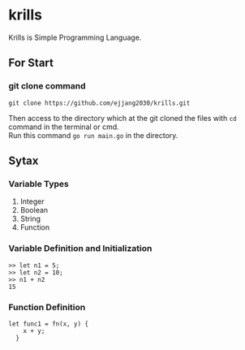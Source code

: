 # krills
Krills is Simple Programming Language.

## For Start
### git clone command
`git clone https://github.com/ejjang2030/krills.git`

Then access to the directory which at the git cloned the files with `cd` command in the terminal or cmd.<br>
Run this command `go run main.go` in the directory.

## Sytax

### Variable Types 
1. Integer
2. Boolean
3. String
4. Function

### Variable Definition and Initialization
```
>> let n1 = 5;
>> let n2 = 10;
>> n1 + n2
15
```

### Function Definition
```
let func1 = fn(x, y) {
    x + y;
  }
```

###
